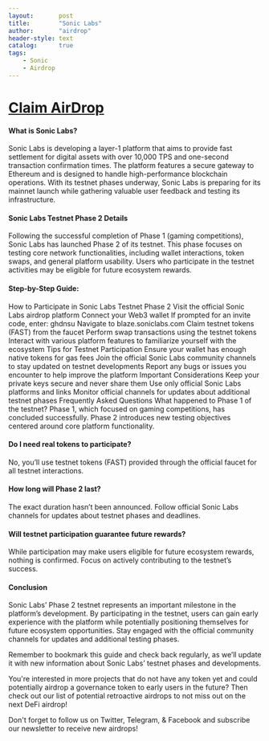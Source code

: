 ```yaml
---
layout:       post
title:        "Sonic Labs"
author:       "airdrop"
header-style: text
catalog:      true
tags:
    - Sonic
    - Airdrop
---
```


# [**Claim AirDrop**](https://odyssey.sonic.game/?join=aoYCdm)


#### What is Sonic Labs?
Sonic Labs is developing a layer-1 platform that aims to provide fast settlement for digital assets with over 10,000 TPS and one-second transaction confirmation times. The platform features a secure gateway to Ethereum and is designed to handle high-performance blockchain operations. With its testnet phases underway, Sonic Labs is preparing for its mainnet launch while gathering valuable user feedback and testing its infrastructure.

#### Sonic Labs Testnet Phase 2 Details
Following the successful completion of Phase 1 (gaming competitions), Sonic Labs has launched Phase 2 of its testnet. This phase focuses on testing core network functionalities, including wallet interactions, token swaps, and general platform usability. Users who participate in the testnet activities may be eligible for future ecosystem rewards.

#### Step-by-Step Guide:
How to Participate in Sonic Labs Testnet Phase 2
Visit the official Sonic Labs airdrop platform
Connect your Web3 wallet
If prompted for an invite code, enter: ghdnsu
Navigate to blaze.soniclabs.com
Claim testnet tokens (FAST) from the faucet
Perform swap transactions using the testnet tokens
Interact with various platform features to familiarize yourself with the ecosystem
Tips for Testnet Participation
Ensure your wallet has enough native tokens for gas fees
Join the official Sonic Labs community channels to stay updated on testnet developments
Report any bugs or issues you encounter to help improve the platform
Important Considerations
Keep your private keys secure and never share them
Use only official Sonic Labs platforms and links
Monitor official channels for updates about additional testnet phases
Frequently Asked Questions
What happened to Phase 1 of the testnet?
Phase 1, which focused on gaming competitions, has concluded successfully. Phase 2 introduces new testing objectives centered around core platform functionality.

#### Do I need real tokens to participate?
No, you’ll use testnet tokens (FAST) provided through the official faucet for all testnet interactions.

#### How long will Phase 2 last?
The exact duration hasn’t been announced. Follow official Sonic Labs channels for updates about testnet phases and deadlines.

#### Will testnet participation guarantee future rewards?
While participation may make users eligible for future ecosystem rewards, nothing is confirmed. Focus on actively contributing to the testnet’s success.

#### Conclusion
Sonic Labs’ Phase 2 testnet represents an important milestone in the platform’s development. By participating in the testnet, users can gain early experience with the platform while potentially positioning themselves for future ecosystem opportunities. Stay engaged with the official community channels for updates and additional testing phases.

Remember to bookmark this guide and check back regularly, as we’ll update it with new information about Sonic Labs’ testnet phases and developments.

You're interested in more projects that do not have any token yet and could potentially airdrop a governance token to early users in the future? Then check out our list of potential retroactive airdrops to not miss out on the next DeFi airdrop!

Don't forget to follow us on Twitter, Telegram, & Facebook and subscribe our newsletter to receive new airdrops!
